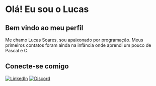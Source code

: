 # Olá! Eu sou o Lucas

## Bem vindo ao meu perfil

Me chamo Lucas Soares, sou apaixonado por programação. Meus primeiros contatos foram ainda na infância onde aprendi um pouco de Pascal e C. 

## Conecte-se comigo


[![LinkedIn](https://img.shields.io/badge/LinkedIn-000?style=for-the-badge&logo=linkedin&logoColor=0E76A8)](https://www.linkedin.com/in/lucas-soares-a53a67263/) [![Discord](https://img.shields.io/badge/Discord-000?style=for-the-badge&logo=discord)](http://discordapp.com/users/402842806663512066)
